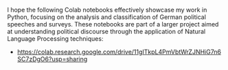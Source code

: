 I hope the following Colab notebooks effectively showcase my work in Python, focusing on the analysis and classification of German political speeches and surveys. These notebooks are part of a larger project aimed at understanding political discourse through the application of Natural Language Processing techniques:

- https://colab.research.google.com/drive/11gITkpL4PmVbtWrZJNHiG7n6SC7zDgO6?usp=sharing
